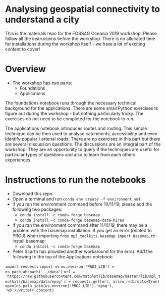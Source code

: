 # Analysing geospatial connectivity to understand a city
This is the materials repo for the FOSS4G Oceania 2019 workshop. Please follow all the instructions before the workshop. There is no allocated  time for installations during the workshop itself - we have a lot of exciting content to cover!

# Overview
- The workshop has two parts:
  - Foundations
  - Applications

The foundations notebook runs through the necessary technical background for the applications. There are some small Python exercises to figure out during the workshop - but nothing particularly tricky. The exercises do not need to be completed for the notebook to run.

The applications notebook introduces routes and routing. This simple technique can be then used to analyse catchments, accessibility and even identify popular / arterial roads. There are no exercises in this part but there are several discussion questions. The discussions are an integral part of the workshop. They are an opportunity to query if the techniques are useful for particular types of questions and also to learn from each others' experiences.

# Instructions to run the notebooks
- Download this repo
- Open a terminal and run `conda env create -f environment.yml`
- If you ran the environment command before 10/11/19, please add the following two packages:
  - `conda install -c conda-forge basemap`
  - `conda install -c conda-forge basemap-data-hires`
- If you ran the environment command after 11/11/19, there may be a problem with the basemap installation. If you get an error (related to PROJ) when importing `from mpl_toolkits.basemap import Basemap`, re-install basemap:
  - `conda install -c conda-forge basemap`
- Peter Scarth has provided another workaround for the error. Add the following to the top of the Applications notebook:

`import requests`
`import os`
`os.environ['PROJ_LIB'] = os.path.abspath('../data')`
`url = 'https://raw.githubusercontent.com/matplotlib/basemap/master/lib/mpl_toolkits/basemap/data/epsg'`
`r = requests.get(url, allow_redirects=True)`
`open(os.path.join(os.environ['PROJ_LIB'],'epsg'), 'wb').write(r.content)`
